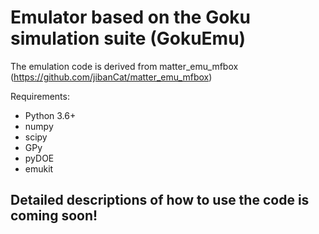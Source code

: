 # Emulator based on the Goku simulation suite (GokuEmu)

The emulation code is derived from matter_emu_mfbox (https://github.com/jibanCat/matter_emu_mfbox)

Requirements:
- Python 3.6+
- numpy
- scipy
- GPy
- pyDOE
- emukit

## Detailed descriptions of how to use the code is coming soon!
